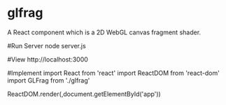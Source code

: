 # glfrag

A React component which is a 2D WebGL canvas fragment shader.

#Run Server
node server.js

#View
http://localhost:3000

#Implement
import React from 'react'
import ReactDOM from 'react-dom'
import GLFrag from './glfrag'

ReactDOM.render(<GLFrag/>,document.getElementById('app'))
